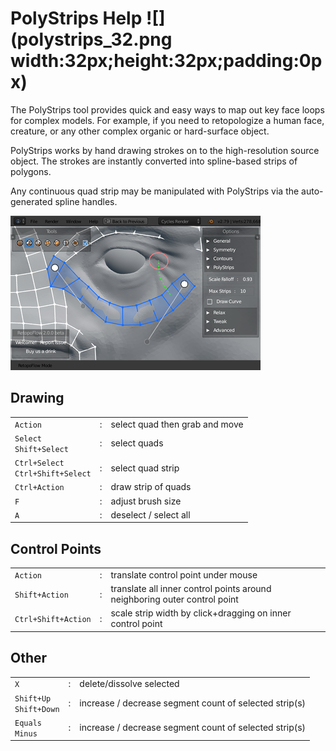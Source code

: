 # PolyStrips Help ![](polystrips_32.png width:32px;height:32px;padding:0px)

The PolyStrips tool provides quick and easy ways to map out key face loops for complex models.
For example, if you need to retopologize a human face, creature, or any other complex organic or hard-surface object.

PolyStrips works by hand drawing strokes on to the high-resolution source object.
The strokes are instantly converted into spline-based strips of polygons.

Any continuous quad strip may be manipulated with PolyStrips via the auto-generated spline handles.

![](help_polystrips.png)

## Drawing

|  |  |  |
| --- | --- | --- |
| `Action` | : | select quad then grab and move |
| `Select` <br> `Shift+Select` | : | select quads |
| `Ctrl+Select` <br> `Ctrl+Shift+Select` | : | select quad strip |
| `Ctrl+Action` | : | draw strip of quads |
| `F` | : | adjust brush size |
| `A` | : | deselect / select all |

## Control Points

|  |  |  |
| --- | --- | --- |
| `Action` | : | translate control point under mouse |
| `Shift+Action` | : | translate all inner control points around neighboring outer control point |
| `Ctrl+Shift+Action` | : | scale strip width by click+dragging on inner control point |

## Other

|  |  |  |
| --- | --- | --- |
| `X` | : | delete/dissolve selected |
| `Shift+Up` <br> `Shift+Down` | : | increase / decrease segment count of selected strip(s) |
| `Equals` <br> `Minus` | : | increase / decrease segment count of selected strip(s) |

